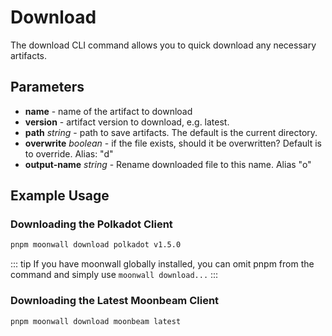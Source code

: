 # Download

The download CLI command allows you to quick download any necessary artifacts. 

## Parameters

- **name** - name of the artifact to download
- **version** - artifact version to download, e.g. latest. 
- **path** *string* - path to save artifacts. The default is the current directory. 
- **overwrite** *boolean* - if the file exists, should it be overwritten? Default is to override. Alias: "d"
- **output-name** *string* - Rename downloaded file to this name. Alias "o"

## Example Usage

### Downloading the Polkadot Client

```sh [moonwall]
pnpm moonwall download polkadot v1.5.0
```

::: tip
If you have moonwall globally installed, you can omit pnpm from the command and simply use `moonwall download...`
:::

### Downloading the Latest Moonbeam Client

```sh [moonwall]
pnpm moonwall download moonbeam latest
```
